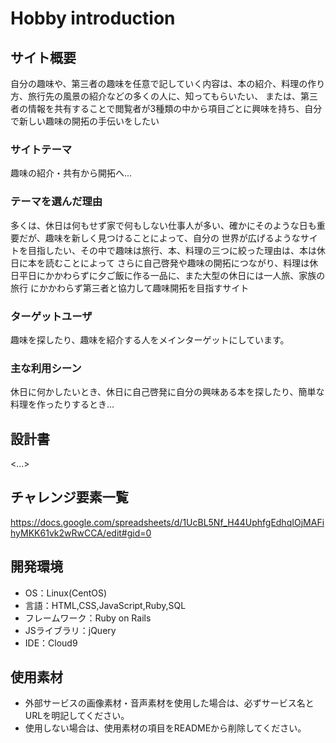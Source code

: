 # Hobby introduction

## サイト概要
自分の趣味や、第三者の趣味を任意で記していく内容は、本の紹介、料理の作り方、旅行先の風景の紹介などの多くの人に、知ってもらいたい、
または、第三者の情報を共有することで閲覧者が3種類の中から項目ごとに興味を持ち、自分で新しい趣味の開拓の手伝いをしたい

### サイトテーマ
趣味の紹介・共有から開拓へ...

### テーマを選んだ理由
多くは、休日は何もせず家で何もしない仕事人が多い、確かにそのような日も重要だが、趣味を新しく見つけることによって、自分の
世界が広げるようなサイトを目指したい、その中で趣味は旅行、本、料理の三つに絞った理由は、本は休日に本を読むことによって
さらに自己啓発や趣味の開拓につながり、料理は休日平日にかかわらずに夕ご飯に作る一品に、また大型の休日には一人旅、家族の旅行
にかかわらず第三者と協力して趣味開拓を目指すサイト

### ターゲットユーザ
趣味を探したり、趣味を紹介する人をメインターゲットにしています。

### 主な利用シーン
休日に何かしたいとき、休日に自己啓発に自分の興味ある本を探したり、簡単な料理を作ったりするとき...

## 設計書
<...>

## チャレンジ要素一覧
<https://docs.google.com/spreadsheets/d/1UcBL5Nf_H44UphfgEdhqIOjMAFihyMKK61vk2wRwCCA/edit#gid=0>

## 開発環境
- OS：Linux(CentOS)
- 言語：HTML,CSS,JavaScript,Ruby,SQL
- フレームワーク：Ruby on Rails
- JSライブラリ：jQuery
- IDE：Cloud9

## 使用素材
- 外部サービスの画像素材・音声素材を使用した場合は、必ずサービス名とURLを明記してください。
- 使用しない場合は、使用素材の項目をREADMEから削除してください。